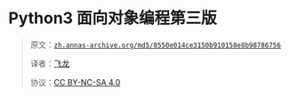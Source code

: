 # Python3 面向对象编程第三版

> 原文：[`zh.annas-archive.org/md5/8550e014ce3150b910158e8b98786756`](https://zh.annas-archive.org/md5/8550e014ce3150b910158e8b98786756)
> 
> 译者：[飞龙](https://github.com/wizardforcel)
> 
> 协议：[CC BY-NC-SA 4.0](http://creativecommons.org/licenses/by-nc-sa/4.0/)
